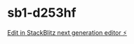 # sb1-d253hf

[Edit in StackBlitz next generation editor ⚡️](https://stackblitz.com/~/github.com/Mrnikhil555/sb1-d253hf)